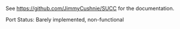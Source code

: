 See https://github.com/JimmyCushnie/SUCC for the documentation.

Port Status: Barely implemented, non-functional
